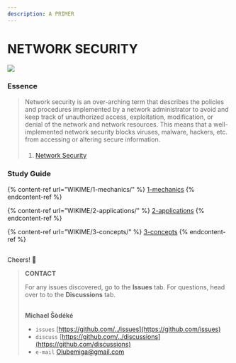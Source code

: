 ```yaml
---
description: A PRIMER
---
```


# NETWORK SECURITY

![](https://www.littlesun365.com/assets/uploads/1920x620/2018030709120852305.jpg)

### Essence

> Network security is an over-arching term that describes the policies and procedures implemented by a network administrator to avoid and keep track of unauthorized access, exploitation, modification, or denial of the network and network resources. This means that a well-implemented network security blocks viruses, malware, hackers, etc. from accessing or altering secure information.
>
> ####
>
> 1. [Network Security](https://www.techopedia.com/definition/24783/network-security)

### Study Guide

{% content-ref url="WIKIME/1-mechanics/" %}
[1-mechanics](WIKIME/1-mechanics/)
{% endcontent-ref %}

{% content-ref url="WIKIME/2-applications/" %}
[2-applications](WIKIME/2-applications/)
{% endcontent-ref %}

{% content-ref url="WIKIME/3-concepts/" %}
[3-concepts](WIKIME/3-concepts/)
{% endcontent-ref %}

##

Cheers! 👋

> **CONTACT**
>
> For any issues discovered, go to the **Issues** tab. For questions, head over to to the **Discussions** tab.
>
> ##
>
> **Michael Šòdéké**
>
> * `issues` [https://github.com/../issues](https://github.com/issues)
> * `discuss` [https://github.com/../discussions](https://github.com/discussions)
> * `e-mail` Olubemiga@gmail.com

